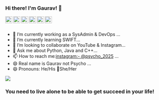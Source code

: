 ### Hi there! I'm Gaurav! 👋
<a href="https://www.linkedin.com/">
    <img align="left" alt="gaurav's LinkdeIN" width="22px" src="https://cdn.jsdelivr.net/npm/simple-icons@v3/icons/linkedin.svg" />
  </a>
  <a href="https://twitter.com/">
    <img align="left" alt="Gaurav Yadav| Twitter" width="22px" src="https://cdn.jsdelivr.net/npm/simple-icons@v3/icons/twitter.svg" />
  </a>
  <a href="https://www.instagram.com/psycho_2025/">
    <img align="left" alt="gaurav's Instagram" width="22px" src="https://cdn.jsdelivr.net/npm/simple-icons@v3/icons/instagram.svg" />
  </a>
   <a href="https://psycho-2025.github.io/psycho.github.io/">
    <img align="left" alt="gaurav's blog" width="22px" src="https://cdn.jsdelivr.net/npm/simple-icons@v3/icons/rss.svg" />
  </a>
   <a href="mailto:ygauravyy@gmail.com">
    <img align="left" alt="gaurav's mail address" width="22px" src="https://cdn.jsdelivr.net/npm/simple-icons@v3/icons/gmail.svg" />
  </a>
   <a href="https://stackoverflow.com/users/14157085/">
    <img align="left" alt="gaurav's stackoverflow" width="22px" src="https://cdn.jsdelivr.net/npm/simple-icons@v3/icons/stackoverflow.svg" />
  </a>
  
  
<br><br>
- 🔭 I’m currently working as a SysAdmin & DevOps ...
- 🌱 I’m currently learning SWIFT...
- 👯 I’m looking to collaborate on YouTube & Instagram...
- 💬 Ask me about Python, Java and C++...
- 📫 How to reach me:[instagram:- @psycho_2025](http://instagram.com/psycho_2025) ...
- 😄 Real name is Gaurav not Psycho ...
- 😄 Pronouns: He/His 🚫She/Her

<img src="https://github-readme-stats.vercel.app/api?username=psycho-2025&&show_icons=true&title_color=ffffff&icon_color=bb2acf&text_color=daf7dc&bg_color=151515">



### You need to live alone to be able to get succeed in your life!


